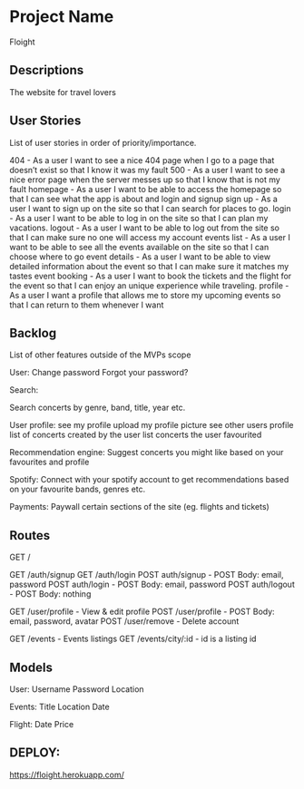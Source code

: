 # Project Name

Floight

## Descriptions

The website for travel lovers

## User Stories

List of user stories in order of priority/importance.

404 - As a user I want to see a nice 404 page when I go to a page that doesn’t exist so that I know it was my fault
500 - As a user I want to see a nice error page when the server messes up so that I know that is not my fault
homepage - As a user I want to be able to access the homepage so that I can see what the app is about and login and signup
sign up - As a user I want to sign up on the site so that I can search for places to go.
login - As a user I want to be able to log in on the site so that I can plan my vacations.
logout - As a user I want to be able to log out from the site so that I can make sure no one will access my account
events list - As a user I want to be able to see all the events available on the site so that I can choose where to go
event details - As a user I want to be able to view detailed information about the event so that I can make sure it matches my tastes
event booking - As a user I want to book the tickets and the flight for the event so that I can enjoy an unique experience while traveling.
profile - As a user I want a profile that allows me to store my upcoming events so that I can return to them whenever I want


## Backlog

List of other features outside of the MVPs scope

User:
Change password
Forgot your password?

Search:

Search concerts by genre, band, title, year etc.

User profile:
see my profile
upload my profile picture
see other users profile
list of concerts created by the user
list concerts the user favourited

Recommendation engine:
Suggest concerts you might like based on your favourites and profile

Spotify:
Connect with your spotify account to get recommendations based on your favourite bands, genres etc.


Payments:
Paywall certain sections of the site (eg. flights and tickets)

## Routes

GET / 

GET /auth/signup
GET /auth/login
POST auth/signup - POST Body: email, password
POST auth/login - POST Body: email, password
POST auth/logout - POST Body: nothing

GET /user/profile - View & edit profile
POST /user/profile - POST Body: email, password, avatar
POST /user/remove - Delete account

GET /events - Events listings
GET /events/city/:id - id is a listing id


## Models

User:
Username
Password
Location

Events:
Title
Location
Date

Flight:
Date
Price


## DEPLOY:
https://floight.herokuapp.com/
